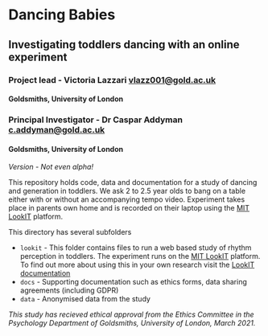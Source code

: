 # Dancing Babies
## Investigating toddlers dancing with an online experiment
### Project lead - Victoria Lazzari <vlazz001@gold.ac.uk>
#### Goldsmiths, University of London

### Principal Investigator - Dr Caspar Addyman <c.addyman@gold.ac.uk> 
#### Goldsmiths, University of London


_Version - Not even alpha!_

This repository holds code, data and documentation for a study of dancing and generation in toddlers. We ask 2 to 2.5 year olds to bang on a table either with or without an accompanying tempo video. Experiment takes place in parents own home and is recorded on their laptop using the [MIT LookIT](https://lookit.mit.edu) platform. 



This directory has several subfolders
* `lookit` -  This folder contains files to run a web based study of rhythm perception in toddlers. The experiment runs on the [MIT LookIT](https://lookit.mit.edu) platform. To find out more about using this in your own research visit the [LookIT documentation](https://lookit.readthedocs.io/en/develop/)
* `docs` - Supporting documentation such as ethics forms, data sharing agreements (including GDPR) 
* `data` - Anonymised data from the study




_This study has recieved ethical approval from the Ethics Committee in the Psychology Department of Goldsmiths, University of London, March 2021._

